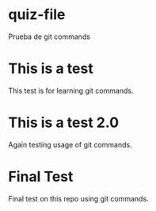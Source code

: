 # quiz-file
Prueba de git commands

# This is a test
This test is for learning git commands.

# This is a test 2.0
Again testing usage of git commands.

# Final Test 
Final test on this repo using git commands.